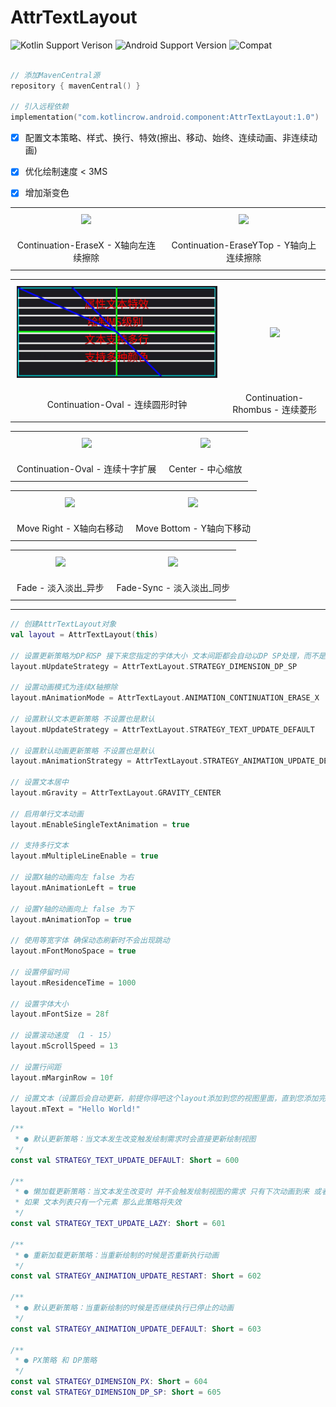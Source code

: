 # AttrTextLayout

![Kotlin Support Verison](https://img.shields.io/badge/Kotlin_Version-1.3.0+-blue) ![Android Support Version](https://img.shields.io/badge/Android_Version-4.4+-blue) ![Compat](https://img.shields.io/badge/Compat-AndroidX_&_Support_Library-blue)

```kotlin

// 添加MavenCentral源
repository { mavenCentral() }

// 引入远程依赖
implementation("com.kotlincrow.android.component:AttrTextLayout:1.0")
```

- [x] 配置文本策略、样式、换行、特效(擦出、移动、始终、连续动画、非连续动画)
- [x] 优化绘制速度 < 3MS
- [x] 增加渐变色


<table>
	<tr>
		<td align="center" style="padding: 10px;"><img src="docs/img/Continuation-EraseXLeft.gif"></td>
		<td align="center" style="padding: 10px;"><img src="docs/img/Continuation-EraseYTop.gif"></td>
	</tr>
    <tr>
		<td align="center" style="padding: 10px;">Continuation-EraseX - X轴向左连续擦除</td>
		<td align="center" style="padding: 10px;">Continuation-EraseYTop - Y轴向上连续擦除</td>
	</tr>
</table>

<table>
	<tr>
		<td align="center" style="padding: 10px;"><img src="docs/img/Continuation-Oval.gif"></td>
		<td align="center" style="padding: 10px;"><img src="docs/img/Continuation-Rhombus.gif"></td>
	</tr>
    <tr>
		<td align="center" style="padding: 10px;">Continuation-Oval - 连续圆形时钟</td>
		<td align="center" style="padding: 10px;">Continuation-Rhombus - 连续菱形</td>
	</tr>
</table>

<table>
	<tr>
		<td align="center" style="padding: 10px;"><img src="docs/img/Continuation-Cross.gif"></td>
		<td align="center" style="padding: 10px;"><img src="docs/img/Center.gif"></td>
	</tr>
    <tr>
		<td align="center" style="padding: 10px;">Continuation-Oval - 连续十字扩展</td>
		<td align="center" style="padding: 10px;">Center - 中心缩放</td>
	</tr>
</table>

<table>
	<tr>
		<td align="center" style="padding: 10px;"><img src="docs/img/Move_XRight.gif"></td>
		<td align="center" style="padding: 10px;"><img src="docs/img/Move_YBottom.gif"></td>
	</tr>
    <tr>
		<td align="center" style="padding: 10px;">Move Right - X轴向右移动</td>
		<td align="center" style="padding: 10px;">Move Bottom - Y轴向下移动</td>
	</tr>
</table>

<table>
	<tr>
		<td align="center" style="padding: 10px;"><img src="docs/img/Fade.gif"></td>
		<td align="center" style="padding: 10px;"><img src="docs/img/Fade_Sync.gif"></td>
	</tr>
    <tr>
		<td align="center" style="padding: 10px;">Fade - 淡入淡出_异步</td>
		<td align="center" style="padding: 10px;">Fade-Sync - 淡入淡出_同步</td>
	</tr>
</table>

---

```kotlin
// 创建AttrTextLayout对象
val layout = AttrTextLayout(this)

// 设置更新策略为DP和SP 接下来您指定的字体大小 文本间距都会自动以DP SP处理，而不是像素
layout.mUpdateStrategy = AttrTextLayout.STRATEGY_DIMENSION_DP_SP

// 设置动画模式为连续X轴擦除 
layout.mAnimationMode = AttrTextLayout.ANIMATION_CONTINUATION_ERASE_X

// 设置默认文本更新策略 不设置也是默认
layout.mUpdateStrategy = AttrTextLayout.STRATEGY_TEXT_UPDATE_DEFAULT

// 设置默认动画更新策略 不设置也是默认
layout.mAnimationStrategy = AttrTextLayout.STRATEGY_ANIMATION_UPDATE_DEFAULT

// 设置文本居中
layout.mGravity = AttrTextLayout.GRAVITY_CENTER

// 启用单行文本动画
layout.mEnableSingleTextAnimation = true

// 支持多行文本
layout.mMultipleLineEnable = true

// 设置X轴的动画向左 false 为右
layout.mAnimationLeft = true

// 设置Y轴的动画向上 false 为下
layout.mAnimationTop = true

// 使用等宽字体 确保动态刷新时不会出现跳动
layout.mFontMonoSpace = true

// 设置停留时间
layout.mResidenceTime = 1000

// 设置字体大小
layout.mFontSize = 28f

// 设置滚动速度 （1 - 15）
layout.mScrollSpeed = 13

// 设置行间距
layout.mMarginRow = 10f

// 设置文本（设置后会自动更新，前提你得吧这个layout添加到您的视图里面，直到您添加完成mText也会自动生效，除非不设置）
layout.mText = "Hello World!"
```

```kotlin 策略类别
/**
 * ● 默认更新策略：当文本发生改变触发绘制需求时会直接更新绘制视图
 */
const val STRATEGY_TEXT_UPDATE_DEFAULT: Short = 600

/**
 * ● 懒加载更新策略：当文本发生改变时 并不会触发绘制视图的需求 只有下次动画到来 或者 切换到下一个文本才会重新绘制视图
 * 如果 文本列表只有一个元素 那么此策略将失效
 */
const val STRATEGY_TEXT_UPDATE_LAZY: Short = 601

/**
 * ● 重新加载更新策略：当重新绘制的时候是否重新执行动画
 */
const val STRATEGY_ANIMATION_UPDATE_RESTART: Short = 602

/**
 * ● 默认更新策略：当重新绘制的时候是否继续执行已停止的动画
 */
const val STRATEGY_ANIMATION_UPDATE_DEFAULT: Short = 603

/**
 * ● PX策略 和 DP策略
 */
const val STRATEGY_DIMENSION_PX: Short = 604
const val STRATEGY_DIMENSION_DP_SP: Short = 605
```